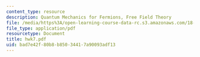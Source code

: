 ```yaml
---
content_type: resource
description: Quantum Mechanics for Fermions, Free Field Theory
file: /media/https%3A/open-learning-course-data-rc.s3.amazonaws.com/18-238-geometry-and-quantum-field-theory-fall-2002/bad7e42f80b8b85034417a90093adf13_hwk7.pdf
file_type: application/pdf
resourcetype: Document
title: hwk7.pdf
uid: bad7e42f-80b8-b850-3441-7a90093adf13
---
```

